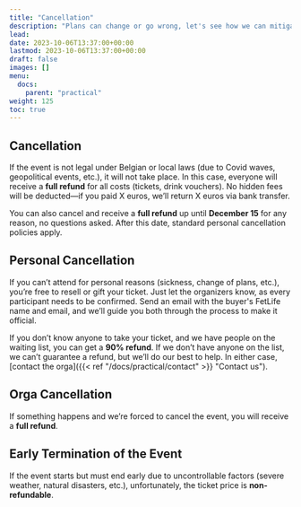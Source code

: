 ```yaml
---
title: "Cancellation"
description: "Plans can change or go wrong, let's see how we can mitigate issues."
lead: 
date: 2023-10-06T13:37:00+00:00
lastmod: 2023-10-06T13:37:00+00:00
draft: false
images: []
menu: 
  docs:
    parent: "practical"
weight: 125
toc: true
---
```


## Cancellation

If the event is not legal under Belgian or local laws (due to Covid waves, geopolitical events, etc.), it will not take place. In this case, everyone will receive a **full refund** for all costs (tickets, drink vouchers). No hidden fees will be deducted—if you paid X euros, we’ll return X euros via bank transfer.

You can also cancel and receive a **full refund** up until **December 15** for any reason, no questions asked. After this date, standard personal cancellation policies apply.

## Personal Cancellation

If you can’t attend for personal reasons (sickness, change of plans, etc.), you’re free to resell or gift your ticket. Just let the organizers know, as every participant needs to be confirmed. Send an email with the buyer's FetLife name and email, and we’ll guide you both through the process to make it official.

If you don’t know anyone to take your ticket, and we have people on the waiting list, you can get a **90% refund**. If we don’t have anyone on the list, we can’t guarantee a refund, but we’ll do our best to help. In either case, [contact the orga]({{< ref "/docs/practical/contact" >}} "Contact us").

## Orga Cancellation

If something happens and we’re forced to cancel the event, you will receive a **full refund**.

## Early Termination of the Event

If the event starts but must end early due to uncontrollable factors (severe weather, natural disasters, etc.), unfortunately, the ticket price is **non-refundable**.
